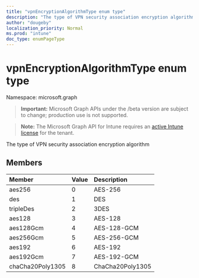 ```yaml
---
title: "vpnEncryptionAlgorithmType enum type"
description: "The type of VPN security association encryption algorithm"
author: "dougeby"
localization_priority: Normal
ms.prod: "intune"
doc_type: enumPageType
---
```


# vpnEncryptionAlgorithmType enum type

Namespace: microsoft.graph

> **Important:** Microsoft Graph APIs under the /beta version are subject to change; production use is not supported.

> **Note:** The Microsoft Graph API for Intune requires an [active Intune license](https://go.microsoft.com/fwlink/?linkid=839381) for the tenant.

The type of VPN security association encryption algorithm

## Members
|Member|Value|Description|
|:---|:---|:---|
|aes256|0|AES-256|
|des|1|DES|
|tripleDes|2|3DES|
|aes128|3|AES-128|
|aes128Gcm|4|AES-128-GCM|
|aes256Gcm|5|AES-256-GCM|
|aes192|6|AES-192|
|aes192Gcm|7|AES-192-GCM|
|chaCha20Poly1305|8|ChaCha20Poly1305|




